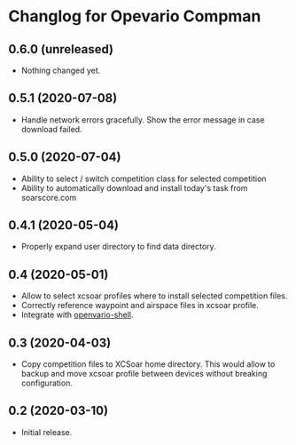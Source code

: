 Changlog for Opevario Compman
=============================

0.6.0 (unreleased)
------------------

- Nothing changed yet.


0.5.1 (2020-07-08)
------------------

- Handle network errors gracefully. Show the error message in case download
  failed.


0.5.0 (2020-07-04)
------------------

- Ability to select / switch competition class for selected competition
- Ability to automatically download and install today's task from soarscore.com


0.4.1 (2020-05-04)
------------------

- Properly expand user directory to find data directory.


0.4 (2020-05-01)
----------------

- Allow to select xcsoar profiles where to install selected competition files.
- Correctly reference waypoint and airspace files in xcsoar profile.
- Integrate with [openvario-shell](https://github.com/kedder/openvario-shell).


0.3 (2020-04-03)
----------------

- Copy competition files to XCSoar home directory. This would allow to backup
  and move xcsoar profile between devices without breaking configuration.


0.2 (2020-03-10)
----------------

- Initial release.

